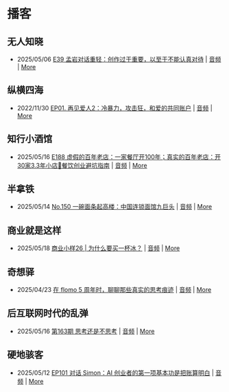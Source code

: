 # 播客

## 无人知晓
- 2025/05/06 [E39 孟岩对话重轻：创作过于重要，以至于不能认真对待](https://www.xiaoyuzhoufm.com/episode/6819986247ebeede7efbe7dd) | [音频](https://dts-api.xiaoyuzhoufm.com/track/611719d3cb0b82e1df0ad29e/6819986247ebeede7efbe7dd/media.xyzcdn.net/611719d3cb0b82e1df0ad29e/lu-7E5C25purP6K5em8vUjZ9L_lv.m4a) | [More](channels/%E6%97%A0%E4%BA%BA%E7%9F%A5%E6%99%93.md)

## 纵横四海
- 2022/11/30 [EP01. 再见爱人2：冷暴力，攻击狂，和爱的共同账户](https://www.ximalaya.com/sound/592716797) | [音频](https://aod.cos.tx.xmcdn.com/storages/26c6-audiofreehighqps/E9/4E/GKwRIUEHXOodAq7-QQHYdhCw-aacv2-48K.m4a) | [More](channels/%E7%BA%B5%E6%A8%AA%E5%9B%9B%E6%B5%B7.md)

## 知行小酒馆
- 2025/05/16 [E188 虚假的百年老店：一家餐厅开100年；真实的百年老店：开30家3.3年小店🐶餐饮创业避坑指南](https://www.xiaoyuzhoufm.com/episode/6826b3231ced30a231982cd9) | [音频](https://dts-api.xiaoyuzhoufm.com/track/6013f9f58e2f7ee375cf4216/6826b3231ced30a231982cd9/media.xyzcdn.net/6013f9f58e2f7ee375cf4216/ljJhKxe-yptoNJv0GtsvthXDBxDx.m4a) | [More](channels/%E7%9F%A5%E8%A1%8C%E5%B0%8F%E9%85%92%E9%A6%86.md)

## 半拿铁
- 2025/05/14 [No.150 一碗面条起高楼：中国连锁面馆九巨头](https://www.ximalaya.com/sound/852563679) | [音频](https://tk.wavpub.com/WPDL_ZZzvrsEGGqgPnNACNHtXRLRVhcsPgpYFFWZSXKMNCYCNuHHfkWESqWZvxJ-98.m4a) | [More](channels/%E5%8D%8A%E6%8B%BF%E9%93%81.md)

## 商业就是这样
- 2025/05/18 [商业小样26 | 为什么要买一杯冰？](https://www.ximalaya.com/sound/854892978) | [音频](https://aod.cos.tx.xmcdn.com/storages/ce3c-audiofreehighqps/CF/43/GKwRIW4L_7y5AFgPpAOyNK5v.m4a) | [More](channels/%E5%95%86%E4%B8%9A%E5%B0%B1%E6%98%AF%E8%BF%99%E6%A0%B7.md)

## 奇想驿
- 2025/04/23 [在 flomo 5 周年时，聊聊那些真实的思考痕迹](https://www.xiaoyuzhoufm.com/episode/6808ee568aed253fa31ad089) | [音频](https://dts-api.xiaoyuzhoufm.com/track/6034daea97755b8fc9c66480/6808ee568aed253fa31ad089/media.xyzcdn.net/6034daea97755b8fc9c66480/lktdTBajS9q7nBJqAlkwoiSjk6-w.m4a) | [More](channels/%E5%A5%87%E6%83%B3%E9%A9%BF.md)

## 后互联网时代的乱弹
- 2025/05/16 [第163期 思考还是不思考](https://hosting.wavpub.cn/pie/ep163/) | [音频](https://tk.wavpub.com/WPDL_BGGUtBDttBudfrkvcBaMTjREMXaqvAyBXAPXxbNLQzqkewbtUNSPntzcsX-61.mp3) | [More](channels/%E5%90%8E%E4%BA%92%E8%81%94%E7%BD%91%E6%97%B6%E4%BB%A3%E7%9A%84%E4%B9%B1%E5%BC%B9.md)

## 硬地骇客
- 2025/05/12 [EP101 对话 Simon：AI 创业者的第一项基本功是把账算明白](https://www.xiaoyuzhoufm.com/episode/6821c79bb7c8a9962cb20cb8) | [音频](https://dts-api.xiaoyuzhoufm.com/track/640ee2438be5d40013fe4a87/6821c79bb7c8a9962cb20cb8/media.xyzcdn.net/640ee2438be5d40013fe4a87/lhrRhFslND1z9cUu2VKUXbb5pVjX.m4a) | [More](channels/%E7%A1%AC%E5%9C%B0%E9%AA%87%E5%AE%A2.md)

